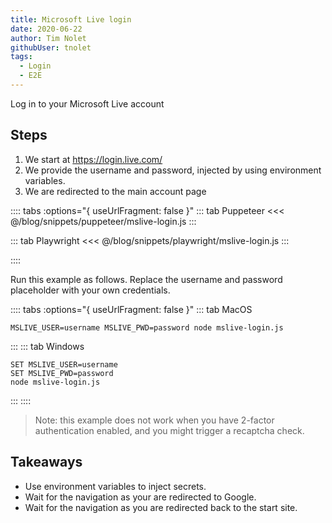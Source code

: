 ```yaml
---
title: Microsoft Live login
date: 2020-06-22
author: Tim Nolet
githubUser: tnolet
tags: 
  - Login
  - E2E
---
```


Log in to your Microsoft Live account

## Steps

1. We start at https://login.live.com/
4. We provide the username and password, injected by using environment variables.
5. We are redirected to the main account page

:::: tabs :options="{ useUrlFragment: false }"
::: tab Puppeteer 
<<< @/blog/snippets/puppeteer/mslive-login.js
:::

::: tab Playwright
<<< @/blog/snippets/playwright/mslive-login.js
:::

::::

Run this example as follows. Replace the username and password placeholder with your own credentials.

:::: tabs :options="{ useUrlFragment: false }"
::: tab MacOS
```shell script
MSLIVE_USER=username MSLIVE_PWD=password node mslive-login.js
```
:::
::: tab Windows
```shell script
SET MSLIVE_USER=username
SET MSLIVE_PWD=password
node mslive-login.js
```
:::
::::


> Note: this example does not work when you have 2-factor authentication enabled, and you might trigger a recaptcha check.

## Takeaways

- Use environment variables to inject secrets.
- Wait for the navigation as your are redirected to Google.
- Wait for the navigation as you are redirected back to the start site.





